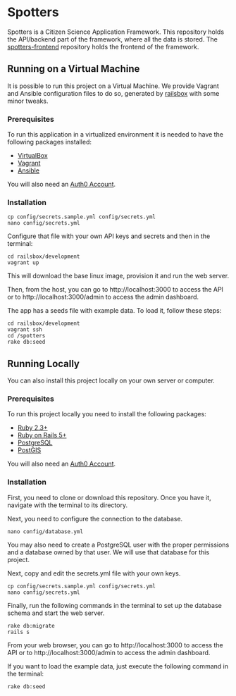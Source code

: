 # Spotters

Spotters is a Citizen Science Application Framework.
This repository holds the API/backend part of the framework, where all the data is stored.
The [spotters-frontend](https://github.com/cientopolis/spotters-frontend) repository holds the frontend of the framework.

## Running on a Virtual Machine

It is possible to run this project on a Virtual Machine. We provide Vagrant and Ansible configuration files to do so, generated by [railsbox](https://railsbox.io/) with some minor tweaks.

### Prerequisites

To run this application in a virtualized environment it is needed to have the following packages installed:
* [VirtualBox](https://www.virtualbox.org/)
* [Vagrant](https://www.vagrantup.com/)
* [Ansible](https://www.ansible.com/)

You will also need an [Auth0 Account](https://auth0.com/).

### Installation

```
cp config/secrets.sample.yml config/secrets.yml
nano config/secrets.yml
```

Configure that file with your own API keys and secrets and then in the terminal:

```
cd railsbox/development
vagrant up
```

This will download the base linux image, provision it and run the web server.

Then, from the host, you can go to http://localhost:3000 to access the API or to http://localhost:3000/admin to access the admin dashboard.

The app has a seeds file with example data. To load it, follow these steps:

```
cd railsbox/development
vagrant ssh
cd /spotters
rake db:seed
```

## Running Locally

You can also install this project locally on your own server or computer.

### Prerequisites

To run this project locally you need to install the following packages:
* [Ruby 2.3+](https://www.ruby-lang.org/)
* [Ruby on Rails 5+](http://rubyonrails.org/)
* [PostgreSQL](https://www.postgresql.org/)
* [PostGIS](http://postgis.net/)

You will also need an [Auth0 Account](https://auth0.com/).

### Installation

First, you need to clone or download this repository. Once you have it, navigate with the terminal to its directory.

Next, you need to configure the connection to the database.

```
nano config/database.yml
```

You may also need to create a PostgreSQL user with the proper permissions and a database owned by that user. We will use that database for this project.

Next, copy and edit the secrets.yml file with your own keys.

```
cp config/secrets.sample.yml config/secrets.yml
nano config/secrets.yml
```

Finally, run the following commands in the terminal to set up the database schema and start the web server.

```
rake db:migrate
rails s
```

From your web browser, you can go to http://localhost:3000 to access the API or to http://localhost:3000/admin to access the admin dashboard.

If you want to load the example data, just execute the following command in the terminal:

```
rake db:seed
```
